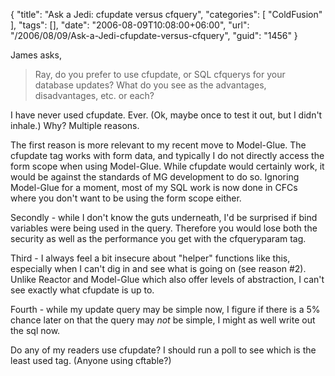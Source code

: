 {
	"title": "Ask a Jedi: cfupdate versus cfquery",
	"categories": [
		"ColdFusion"
	],
	"tags": [],
	"date": "2006-08-09T10:08:00+06:00",
	"url": "/2006/08/09/Ask-a-Jedi-cfupdate-versus-cfquery",
	"guid": "1456"
}

James asks, 

<blockquote>
Ray, do you prefer to use cfupdate, or SQL cfquerys for your database updates? What do you see as the advantages, disadvantages, etc. or each? 
</blockquote>

I have never used cfupdate. Ever. (Ok, maybe once to test it out, but I didn't inhale.) Why? Multiple reasons. 

The first reason is more relevant to my recent move to Model-Glue. The cfupdate tag works with form data, and typically I do not directly access the form scope when using Model-Glue. While cfupdate would certainly work, it would be against the standards of MG development to do so. Ignoring Model-Glue for a moment, most of my SQL work is now done in CFCs where you don't want to be using the form scope either.

Secondly - while I don't know the guts underneath, I'd be surprised if bind variables were being used in the query. Therefore you would lose both the security as well as the performance you get with the cfqueryparam tag.

Third - I always feel a bit insecure about "helper" functions like this, especially when I can't dig in and see what is going on (see reason #2). Unlike Reactor and Model-Glue which also offer levels of abstraction, I can't see exactly what cfupdate is up to. 

Fourth - while my update query may be simple now, I figure if there is a 5% chance later on that the query may <i>not</i> be simple, I might as well write out the sql now.

Do any of my readers use cfupdate? I should run a poll to see which is the least used tag. (Anyone using cftable?)